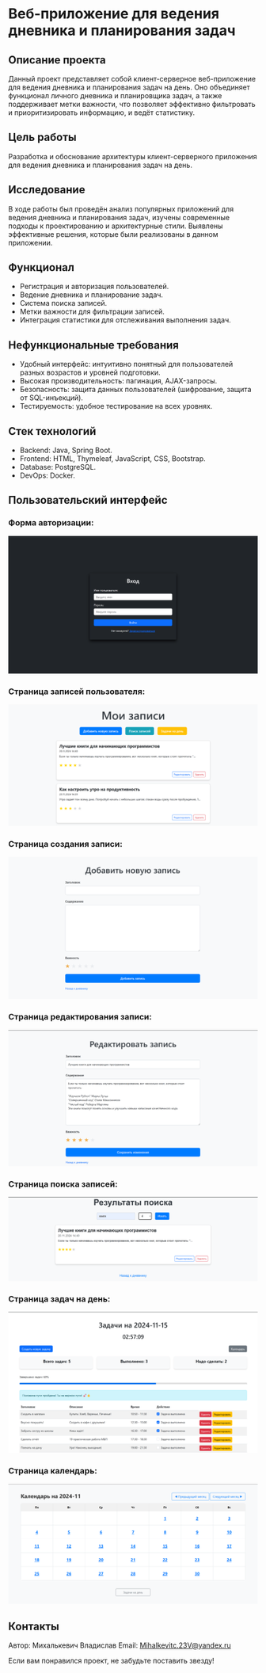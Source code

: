 # Веб-приложение для ведения дневника и планирования задач

## Описание проекта
Данный проект представляет собой клиент-серверное веб-приложение для ведения дневника и планирования задач на день. Оно объединяет функционал личного дневника и планировщика задач, а также поддерживает метки важности, что позволяет эффективно фильтровать и приоритизировать информацию, и ведёт статистику.

## Цель работы
Разработка и обоснование архитектуры клиент-серверного приложения для ведения дневника и планирования задач на день.

## Исследование
В ходе работы был проведён анализ популярных приложений для ведения дневника и планирования задач, изучены современные подходы к проектированию и архитектурные стили. Выявлены эффективные решения, которые были реализованы в данном приложении.

## Функционал
- Регистрация и авторизация пользователей.
- Ведение дневника и планирование задач.
- Система поиска записей.
- Метки важности для фильтрации записей.
- Интеграция статистики для отслеживания выполнения задач.

## Нефункциональные требования
- Удобный интерфейс: интуитивно понятный для пользователей разных возрастов и уровней подготовки.
- Высокая производительность: пагинация, AJAX-запросы.
- Безопасность: защита данных пользователей (шифрование, защита от SQL-инъекций).
- Тестируемость: удобное тестирование на всех уровнях.

## Стек технологий
- Backend: Java, Spring Boot.
- Frontend: HTML, Thymeleaf, JavaScript, CSS, Bootstrap.
- Database: PostgreSQL.
- DevOps: Docker.

## Пользовательский интерфейс
### Форма авторизации:
![Авторизация](screenshots/Auth.png)

### Страница записей пользователя:
![Страница записей пользователя](screenshots/Entries.png)

### Страница создания записи:
![Страница создания записи](screenshots/Create_entry.png)

### Страница редактирования записи:
![Страница редактирования записи](screenshots/Update_entry.png)

### Страница поиска записей:
![Страница поиска записей](screenshots/Search_form.png)

### Страница задач на день:
![Страница задач на день](screenshots/Tasks_for_day.png)

### Страница календарь:
![Страница календарь](screenshots/Calendar.png)

## Контакты
Автор: Михалькевич Владислав 
Email: Mihalkevitc.23V@yandex.ru

Если вам понравился проект, не забудьте поставить звезду!

